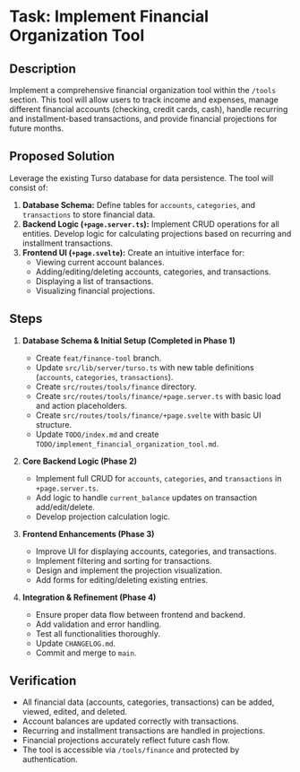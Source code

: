 # Task: Implement Financial Organization Tool

## Description
Implement a comprehensive financial organization tool within the `/tools` section. This tool will allow users to track income and expenses, manage different financial accounts (checking, credit cards, cash), handle recurring and installment-based transactions, and provide financial projections for future months.

## Proposed Solution

Leverage the existing Turso database for data persistence. The tool will consist of:

1.  **Database Schema:** Define tables for `accounts`, `categories`, and `transactions` to store financial data.
2.  **Backend Logic (`+page.server.ts`):** Implement CRUD operations for all entities. Develop logic for calculating projections based on recurring and installment transactions.
3.  **Frontend UI (`+page.svelte`):** Create an intuitive interface for:
    *   Viewing current account balances.
    *   Adding/editing/deleting accounts, categories, and transactions.
    *   Displaying a list of transactions.
    *   Visualizing financial projections.

## Steps

1.  **Database Schema & Initial Setup (Completed in Phase 1)**
    *   Create `feat/finance-tool` branch.
    *   Update `src/lib/server/turso.ts` with new table definitions (`accounts`, `categories`, `transactions`).
    *   Create `src/routes/tools/finance` directory.
    *   Create `src/routes/tools/finance/+page.server.ts` with basic load and action placeholders.
    *   Create `src/routes/tools/finance/+page.svelte` with basic UI structure.
    *   Update `TODO/index.md` and create `TODO/implement_financial_organization_tool.md`.

2.  **Core Backend Logic (Phase 2)**
    *   Implement full CRUD for `accounts`, `categories`, and `transactions` in `+page.server.ts`.
    *   Add logic to handle `current_balance` updates on transaction add/edit/delete.
    *   Develop projection calculation logic.

3.  **Frontend Enhancements (Phase 3)**
    *   Improve UI for displaying accounts, categories, and transactions.
    *   Implement filtering and sorting for transactions.
    *   Design and implement the projection visualization.
    *   Add forms for editing/deleting existing entries.

4.  **Integration & Refinement (Phase 4)**
    *   Ensure proper data flow between frontend and backend.
    *   Add validation and error handling.
    *   Test all functionalities thoroughly.
    *   Update `CHANGELOG.md`.
    *   Commit and merge to `main`.

## Verification

*   All financial data (accounts, categories, transactions) can be added, viewed, edited, and deleted.
*   Account balances are updated correctly with transactions.
*   Recurring and installment transactions are handled in projections.
*   Financial projections accurately reflect future cash flow.
*   The tool is accessible via `/tools/finance` and protected by authentication.
